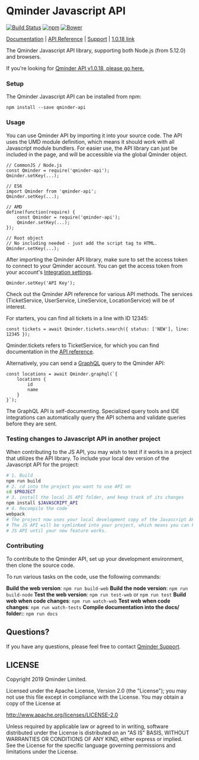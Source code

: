 # Qminder Javascript API
[![Build Status](https://travis-ci.org/Qminder/javascript-api.svg?branch=master)](https://travis-ci.org/Qminder/javascript-api)
[![npm](https://img.shields.io/npm/v/qminder-api.svg)](https://www.npmjs.com/package/qminder-api)
[![Bower](https://img.shields.io/bower/v/qminder-api.svg)](http://bower.io/search/?q=qminder-api)

[Documentation][doc] | [API Reference][api] | [Support][support] | [1.0.18 link][old-api]

The Qminder Javascript API library, supporting both Node.js (from 5.12.0) and browsers.

If you're looking for [Qminder API v1.0.18, please go here.][old-api]

### Setup

The Qminder Javascript API can be installed from npm:

    npm install --save qminder-api

### Usage

You can use Qminder API by importing it into your source code. The API uses the UMD module 
definition, which means it should work with all Javascript module bundlers. For easier use, the 
API library can just be included in the page, and will be accessible via the global Qminder object.

    // CommonJS / Node.js
    const Qminder = require('qminder-api');
    Qminder.setKey(...);

    // ES6
    import Qminder from 'qminder-api';
    Qminder.setKey(...);

    // AMD
    define(function(require) {
        const Qminder = require('qminder-api');
        Qminder.setKey(...);
    });
    
    // Root object
    // No including needed - just add the script tag to HTML.
    Qminder.setKey(...);

After importing the Qminder API library, make sure to set the access token to connect to your 
Qminder account. You can get the access token from your account's 
[Integration settings][integration].

    Qminder.setKey('API Key');

Check out the Qminder API reference for various API methods. The services (TicketService, 
UserService, LineService, LocationService) will be of interest.

For starters, you can find all tickets in a line with ID 12345:

    const tickets = await Qminder.tickets.search({ status: ['NEW'], line: 12345 });

Qminder.tickets refers to TicketService, for which you can find documentation in the 
[API reference][api].

Alternatively, you can send a [GraphQL](https://graphql.org/) query to the Qminder API:

    const locations = await Qminder.graphql(`{
        locations {
            id
            name
        }
    }`);

The GraphQL API is self-documenting. Specialized query tools and IDE integrations can 
automatically query the API schema and validate queries before they are sent.

### Testing changes to Javascript API in another project

When contributing to the JS API, you may wish to test if it works in a project that utilizes the API
library. To include your local dev version of the Javascript API for the project:

```bash
# 1. Build
npm run build
# 2. cd into the project you want to use API on
cd $PROJECT
# 3. install the local JS API folder, and keep track of its changes
npm install $JAVASCRIPT_API
# 4. Recompile the code
webpack
# The project now uses your local development copy of the Javascript API.
# The JS API will be symlinked into your project, which means you can keep changing the
# JS API until your new feature works.
```

### Contributing

To contribute to the Qminder API, set up your development environment, then clone the source code.

To run various tasks on the code, use the following commands:

**Build the web version**: `npm run build-web`
**Build the node version**: `npm run build-node`
**Test the web version**: `npm run test-web` or `npm run test`
**Build web when code changes**: `npm run watch-web`
**Test web when code changes**: `npm run watch-tests`
**Compile documentation into the docs/ folder:**: `npm run docs`

## Questions?

If you have any questions, please feel free to contact
[Qminder Support][support].

## LICENSE

Copyright 2019 Qminder Limited.

Licensed under the Apache License, Version 2.0 (the "License");
you may not use this file except in compliance with the License.
You may obtain a copy of the License at

<http://www.apache.org/licenses/LICENSE-2.0>

Unless required by applicable law or agreed to in writing, software
distributed under the License is distributed on an "AS IS" BASIS,
WITHOUT WARRANTIES OR CONDITIONS OF ANY KIND, either express or implied.
See the License for the specific language governing permissions and
limitations under the License.

[doc]: https://api.qminder.com/
[api]: https://qminder.github.io/javascript-api/
[support]: mailto:support@qminder.com
[old-api]: https://github.com/Qminder/javascript-api/tree/v1.0.18
[integration]: https://dashboard.qminder.com/integration/
